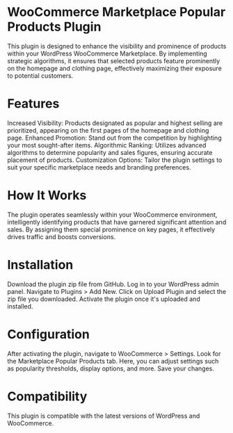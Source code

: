 # WooCommerce Marketplace Popular Products Plugin

This plugin is designed to enhance the visibility and prominence of products within your WordPress WooCommerce Marketplace. By implementing strategic algorithms, it ensures that selected products feature prominently on the homepage and clothing page, effectively maximizing their exposure to potential customers.

# Features

Increased Visibility: Products designated as popular and highest selling are prioritized, appearing on the first pages of the homepage and clothing page.
Enhanced Promotion: Stand out from the competition by highlighting your most sought-after items. Algorithmic Ranking: Utilizes advanced algorithms to determine popularity and sales figures, ensuring accurate placement of products. Customization Options: Tailor the plugin settings to suit your specific marketplace needs and branding preferences.

# How It Works

The plugin operates seamlessly within your WooCommerce environment, intelligently identifying products that have garnered significant attention and sales. By assigning them special prominence on key pages, it effectively drives traffic and boosts conversions.

# Installation

Download the plugin zip file from GitHub.
Log in to your WordPress admin panel.
Navigate to Plugins > Add New.
Click on Upload Plugin and select the zip file you downloaded.
Activate the plugin once it's uploaded and installed.

# Configuration

After activating the plugin, navigate to WooCommerce > Settings.
Look for the Marketplace Popular Products tab.
Here, you can adjust settings such as popularity thresholds, display options, and more.
Save your changes.

# Compatibility

This plugin is compatible with the latest versions of WordPress and WooCommerce.

